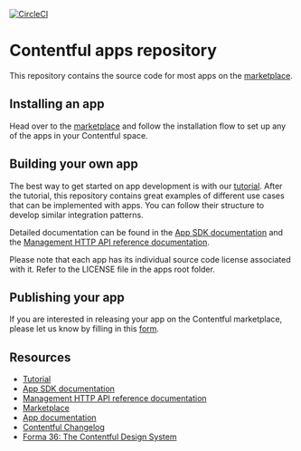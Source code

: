 [![CircleCI](https://circleci.com/gh/contentful/apps.svg?style=svg&circle-token=913f0d4852062fbed644fca927d059d5e3e72908)](https://circleci.com/gh/contentful/apps)

# Contentful apps repository

This repository contains the source code for most apps on the [marketplace](https://www.contentful.com/marketplace/). 

## Installing an app

Head over to the [marketplace](https://www.contentful.com/marketplace/) and follow the installation flow to set up any of the apps in your Contentful space.

## Building your own app

The best way to get started on app development is with our [tutorial](https://www.contentful.com/developers/docs/extensibility/apps/building-apps/). After the tutorial, this repository contains great examples of different use cases that can be implemented with apps. You can follow their structure to develop similar integration patterns.

Detailed documentation can be found in the [App SDK documentation](https://www.contentful.com/developers/docs/extensibility/ui-extensions/sdk-reference/) and the [Management HTTP API reference documentation](https://www.contentful.com/developers/docs/references/content-management-api/). 

Please note that each app has its individual source code license associated with it. Refer to the LICENSE file in the apps root folder.

## Publishing your app

If you are interested in releasing your app on the Contentful marketplace, please let us know by filling in this [form](https://docs.google.com/forms/d/e/1FAIpQLSeEuxxROsNHCq_zGRfmjwiAjKr06Mk92ubt0l0Dpi-0Z_0DmA/viewform). 

## Resources

* [Tutorial](https://www.contentful.com/developers/docs/extensibility/apps/building-apps/)
* [App SDK documentation](https://www.contentful.com/developers/docs/extensibility/ui-extensions/sdk-reference/)
* [Management HTTP API reference documentation](https://www.contentful.com/developers/docs/references/content-management-api/)
* [Marketplace](https://www.contentful.com/marketplace/)
* [App documentation](https://www.contentful.com/developers/docs/extensibility/apps/)
* [Contentful Changelog](https://www.contentful.com/developers/changelog/)
* [Forma 36: The Contentful Design System](https://f36.contentful.com/)
